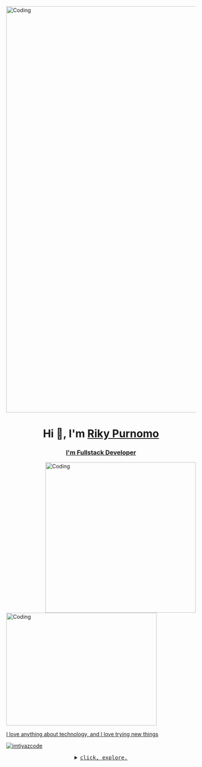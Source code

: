 <img aligh="center" alt="Coding" width="1080" src="https://previews.123rf.com/images/karpenkoilia/karpenkoilia1806/karpenkoilia180600011/102988806-vector-line-web-concept-for-programming-linear-web-banner-for-coding-.jpg" >

<h1 align="center">Hi 👋, I'm <a href="https://rikypurnomo.vercel.app//">Riky Purnomo </h1>
<h3 align="center">I'm Fullstack Developer</h3>


<img align="right" alt="Coding" width="400" src="https://cdn.dribbble.com/users/1059583/screenshots/4171367/coding-freak.gif">
<img aligh="right" alt="Coding" width="400" height="300" src="https://camo.githubusercontent.com/cae12fddd9d6982901d82580bdf321d81fb299141098ca1c2d4891870827bf17/68747470733a2f2f6d69726f2e6d656469756d2e636f6d2f6d61782f313336302f302a37513379765349765f7430696f4a2d5a2e676966" >

I love anything about technology, and I love trying new things
<p align="left"> <img src="https://komarev.com/ghpvc/?username=Rikypurnomo&label=Profile%20views&color=0e75b6&style=flat" alt="imtiyazcode" /> </p>
<details align="center">
 <summary><samp>click, explore.</samp></summary>
 
## 🌱 I’m currently learning 
- Larevel
- VueJS
- .Net

## 💼 Technical Skills

![HTML5](https://img.shields.io/badge/html5-%23E34F26.svg?style=for-the-badge&logo=html5&logoColor=white)
![TailwindCSS](https://img.shields.io/badge/tailwindcss-%2338B2AC.svg?style=for-the-badge&logo=tailwind-css&logoColor=white)
![DaisyUI](https://img.shields.io/badge/daisyui-5A0EF8?style=for-the-badge&logo=daisyui&logoColor=white)
![Bootstrap](https://img.shields.io/badge/bootstrap-%23563D7C.svg?style=for-the-badge&logo=bootstrap&logoColor=white)
![SASS](https://img.shields.io/badge/SASS-hotpink.svg?style=for-the-badge&logo=SASS&logoColor=white)
![JavaScript](https://img.shields.io/badge/javascript-%23323330.svg?style=for-the-badge&logo=javascript&logoColor=%23F7DF1E)
![Go](https://img.shields.io/badge/go-%2300ADD8.svg?style=for-the-badge&logo=go&logoColor=white)
![React](https://img.shields.io/badge/react-%2320232a.svg?style=for-the-badge&logo=react&logoColor=%2361DAFB)
![React Native](https://img.shields.io/badge/react_native-%2320232a.svg?style=for-the-badge&logo=react&logoColor=%2361DAFB)
![MySQL](https://img.shields.io/badge/mysql-%2300f.svg?style=for-the-badge&logo=mysql&logoColor=white)
![Postgres](https://img.shields.io/badge/postgres-%23316192.svg?style=for-the-badge&logo=postgresql&logoColor=white)

## 📈 GitHub Stats
![](http://github-profile-summary-cards.vercel.app/api/cards/profile-details?username=Rikypurnomo&theme=tokyonight)

![](http://github-profile-summary-cards.vercel.app/api/cards/repos-per-language?username=Rikypurnomo&theme=tokyonight) ![](http://github-profile-summary-cards.vercel.app/api/cards/most-commit-language?username=Rikypurnomo&theme=tokyonight)


<!--
**Rikypurnomo/Rikypurnomo** is a ✨ _special_ ✨ repository because its `README.md` (this file) appears on your GitHub profile.

Here are some ideas to get you started:

- 🔭 I’m currently working on ...
- 🌱 I’m currently learning ...
- 👯 I’m looking to collaborate on ...
- 🤔 I’m looking for help with ...
- 💬 Ask me about ...
- 📫 How to reach me: ...
- 😄 Pronouns: ...
- ⚡ Fun fact: ...
-->
</details>
